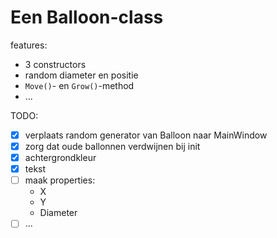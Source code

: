 ﻿# Een Balloon-class

features:

- 3 constructors
- random diameter en positie
- `Move()`- en `Grow()`-method
- ...

TODO:

- [x] verplaats random generator van Balloon naar MainWindow
- [x] zorg dat oude ballonnen verdwijnen bij init
- [x] achtergrondkleur
- [x] tekst
- [ ] maak properties:
	- X
	- Y
	- Diameter
- [ ] ...
